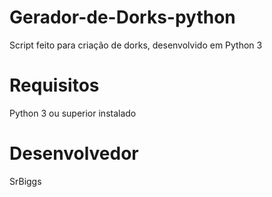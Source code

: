 # Gerador-de-Dorks-python

Script feito para criação de dorks, desenvolvido em Python 3

# Requisitos

Python 3 ou superior instalado

# Desenvolvedor

SrBiggs
